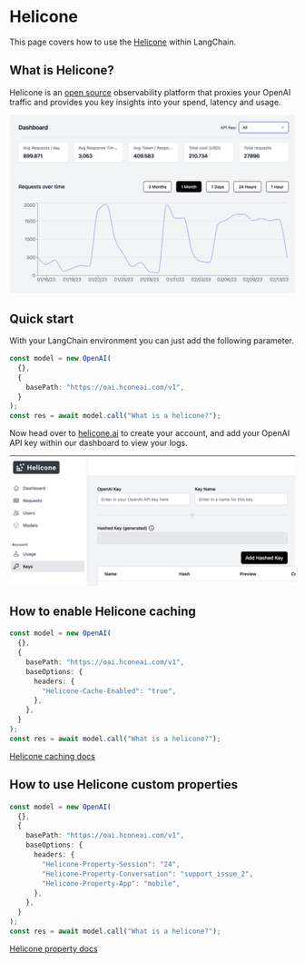 # Helicone

This page covers how to use the [Helicone](https://huggingface.co) within LangChain.

## What is Helicone?

Helicone is an [open source](https://github.com/Helicone/helicone) observability platform that proxies your OpenAI traffic and provides you key insights into your spend, latency and usage.

![Helicone](../_static/HeliconeDashboard.png)

## Quick start

With your LangChain environment you can just add the following parameter.

```typescript
const model = new OpenAI(
  {},
  {
    basePath: "https://oai.hconeai.com/v1",
  }
);
const res = await model.call("What is a helicone?");
```

Now head over to [helicone.ai](https://helicone.ai/onboarding?step=2) to create your account, and add your OpenAI API key within our dashboard to view your logs.

![Helicone](../_static/HeliconeKeys.png)

## How to enable Helicone caching

```typescript
const model = new OpenAI(
  {},
  {
    basePath: "https://oai.hconeai.com/v1",
    baseOptions: {
      headers: {
        "Helicone-Cache-Enabled": "true",
      },
    },
  }
);
const res = await model.call("What is a helicone?");
```

[Helicone caching docs](https://docs.helicone.ai/advanced-usage/caching)

## How to use Helicone custom properties

```typescript
const model = new OpenAI(
  {},
  {
    basePath: "https://oai.hconeai.com/v1",
    baseOptions: {
      headers: {
        "Helicone-Property-Session": "24",
        "Helicone-Property-Conversation": "support_issue_2",
        "Helicone-Property-App": "mobile",
      },
    },
  }
);
const res = await model.call("What is a helicone?");
```

[Helicone property docs](https://docs.helicone.ai/advanced-usage/custom-properties)
